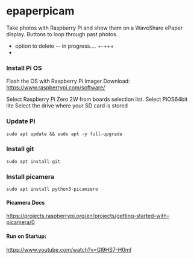 # epaperpicam
Take photos with Raspberry Pi and show them on a WaveShare ePaper display.
Buttons to loop through past photos.
* option to delete -- in progress....     +-+++
*

### Install Pi OS
Flash the OS with Raspberry Pi Imager
Download: https://www.raspberrypi.com/software/

Select Raspberry Pi Zero 2W from boards selection list.
Select PiOS64bit lite
Select the drive where your SD card is stored

### Update Pi
```
sudo apt update && sudo apt -y full-upgrade
```

### Install git
```
sudo apt install git
```

### Install picamera
```
sudo apt install python3-picamzero
```

#### Picamera Docs
https://projects.raspberrypi.org/en/projects/getting-started-with-picamera/0


#### Run on Startup:
https://www.youtube.com/watch?v=Gl9HS7-H0mI

